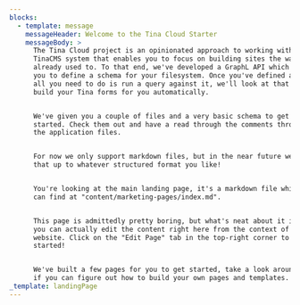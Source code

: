 ```yaml
---
blocks:
  - template: message
    messageHeader: Welcome to the Tina Cloud Starter
    messageBody: >
      The Tina Cloud project is an opinionated approach to working with the
      TinaCMS system that enables you to focus on building sites the way you're
      already used to. To that end, we've developed a GraphL API which allows
      you to define a schema for your filesystem. Once you've defined a schema,
      all you need to do is run a query against it, we'll look at that query and
      build your Tina forms for you automatically.


      We've given you a couple of files and a very basic schema to get you
      started. Check them out and have a read through the comments throughout
      the application files.


      For now we only support markdown files, but in the near future we'll open
      that up to whatever structured format you like!


      You're looking at the main landing page, it's a markdown file which you
      can find at "content/marketing-pages/index.md".


      This page is admittedly pretty boring, but what's neat about it is that
      you can actually edit the content right here from the context of your
      website. Click on the "Edit Page" tab in the top-right corner to get
      started!


      We've built a few pages for you to get started, take a look around and see
      if you can figure out how to build your own pages and templates.
_template: landingPage
---
```


